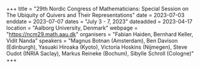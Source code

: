 +++
title = "29th Nordic Congress of Mathematicians: Special Session on The Ubiquity of Quivers and Their Representations"
date = 2023-07-03
enddate = 2023-07-07
dates = "July 3 - 7, 2023"
dateadded = 2023-04-17
location = "Aalborg University, Denmark"
webpage = "https://ncm29.math.aau.dk"
organisers = "Fabian Haiden, Bernhard Keller, Vidit Nanda"
speakers = "Magnus Botnan (Amsterdam), Ben Davison (Edinburgh), Yasuaki Hiroaka (Kyoto), Victoria Hoskins (Nijmegen), Steve Oudot (INRIA Saclay), Markus Reineke (Bochum), Sibylle Schroll (Cologne)"
+++
